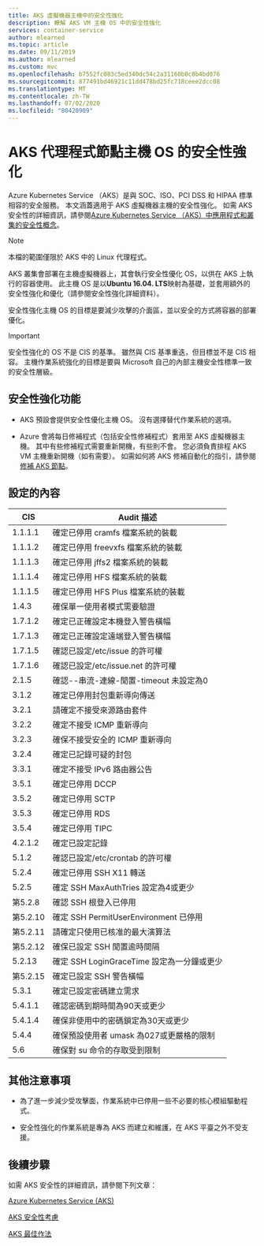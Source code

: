 ```yaml
---
title: AKS 虛擬機器主機中的安全性強化
description: 瞭解 AKS VM 主機 OS 中的安全性強化
services: container-service
author: mlearned
ms.topic: article
ms.date: 09/11/2019
ms.author: mlearned
ms.custom: mvc
ms.openlocfilehash: b7552fc083c5ed340dc54c2a31160b0c8b4bd076
ms.sourcegitcommit: 877491bd46921c11dd478bd25fc718ceee2dcc08
ms.translationtype: MT
ms.contentlocale: zh-TW
ms.lasthandoff: 07/02/2020
ms.locfileid: "80420909"
---
```

# <a name="security-hardening-for-aks-agent-node-host-os"></a>AKS 代理程式節點主機 OS 的安全性強化

Azure Kubernetes Service （AKS）是與 SOC、ISO、PCI DSS 和 HIPAA 標準相容的安全服務。 本文涵蓋適用于 AKS 虛擬機器主機的安全性強化。 如需 AKS 安全性的詳細資訊，請參閱[Azure Kubernetes Service （AKS）中應用程式和叢集的安全性概念](https://docs.microsoft.com/azure/aks/concepts-security)。

> [!Note]
> 本檔的範圍僅限於 AKS 中的 Linux 代理程式。

AKS 叢集會部署在主機虛擬機器上，其會執行安全性優化 OS，以供在 AKS 上執行的容器使用。 此主機 OS 是以**Ubuntu 16.04. LTS**映射為基礎，並套用額外的安全性強化和優化（請參閱安全性強化詳細資料）。

安全性強化主機 OS 的目標是要減少攻擊的介面區，並以安全的方式將容器的部署優化。

> [!Important]
> 安全性強化的 OS 不是 CIS 的基準。 雖然與 CIS 基準重迭，但目標並不是 CIS 相容。 主機作業系統強化的目標是要與 Microsoft 自己的內部主機安全性標準一致的安全性層級。

## <a name="security-hardening-features"></a>安全性強化功能

* AKS 預設會提供安全性優化主機 OS。 沒有選擇替代作業系統的選項。

* Azure 會將每日修補程式（包括安全性修補程式）套用至 AKS 虛擬機器主機。 其中有些修補程式需要重新開機，有些則不會。 您必須負責排程 AKS VM 主機重新開機（如有需要）。 如需如何將 AKS 修補自動化的指引，請參閱[修補 AKS 節點](https://docs.microsoft.com/azure/aks/node-updates-kured)。

## <a name="what-is-configured"></a>設定的內容

| CIS  | Audit 描述|
|---|---|
| 1.1.1.1 |確定已停用 cramfs 檔案系統的裝載|
| 1.1.1.2 |確定已停用 freevxfs 檔案系統的裝載|
| 1.1.1.3 |確定已停用 jffs2 檔案系統的裝載|
| 1.1.1.4 |確定已停用 HFS 檔案系統的裝載|
| 1.1.1.5 |確定已停用 HFS Plus 檔案系統的裝載|
|1.4.3 |確保單一使用者模式需要驗證 |
|1.7.1.2 |確定已正確設定本機登入警告橫幅 |
|1.7.1.3 |確定已正確設定遠端登入警告橫幅 |
|1.7.1.5 |確認已設定/etc/issue 的許可權 |
|1.7.1.6 |確認已設定/etc/issue.net 的許可權 |
|2.1.5 |確認--串流-連線-閒置-timeout 未設定為0 |
|3.1.2 |確定已停用封包重新導向傳送 |
|3.2.1 |請確定不接受來源路由套件 |
|3.2.2 |確定不接受 ICMP 重新導向 |
|3.2.3 |確保不接受安全的 ICMP 重新導向 |
|3.2.4 |確定已記錄可疑的封包 |
|3.3.1 |確定不接受 IPv6 路由器公告 |
|3.5.1 |確定已停用 DCCP |
|3.5.2 |確定已停用 SCTP |
|3.5.3 |確定已停用 RDS |
|3.5.4 |確定已停用 TIPC |
|4.2.1.2 |確定已設定記錄 |
|5.1.2 |確認已設定/etc/crontab 的許可權 |
|5.2.4 |確定已停用 SSH X11 轉送 |
|5.2.5 |確定 SSH MaxAuthTries 設定為4或更少 |
|第5.2.8 |確認 SSH 根登入已停用 |
|第5.2.10 |確定 SSH PermitUserEnvironment 已停用 |
|第5.2.11 |請確定只使用已核准的最大演算法 |
|第5.2.12 |確保已設定 SSH 閒置逾時間隔 |
|5.2.13 |確定 SSH LoginGraceTime 設定為一分鐘或更少 |
|第5.2.15 |確定已設定 SSH 警告橫幅 |
|5.3.1 |確定已設定密碼建立需求 |
|5.4.1.1 |確認密碼到期時間為90天或更少 |
|5.4.1.4 |確保非使用中的密碼鎖定為30天或更少 |
|5.4.4 |確保預設使用者 umask 為027或更嚴格的限制 |
|5.6 |確保對 su 命令的存取受到限制|

## <a name="additional-notes"></a>其他注意事項
 
* 為了進一步減少受攻擊面，作業系統中已停用一些不必要的核心模組驅動程式。

* 安全性強化的作業系統是專為 AKS 而建立和維護，在 AKS 平臺之外不受支援。

## <a name="next-steps"></a>後續步驟  

如需 AKS 安全性的詳細資訊，請參閱下列文章： 

[Azure Kubernetes Service (AKS)](https://docs.microsoft.com/azure/aks/intro-kubernetes)

[AKS 安全性考慮](https://docs.microsoft.com/azure/aks/concepts-security)

[AKS 最佳作法](https://docs.microsoft.com/azure/aks/best-practices)
